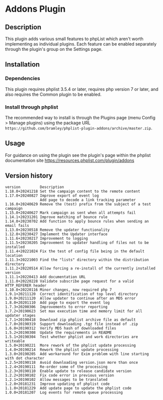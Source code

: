 # Addons Plugin #

## Description ##
This plugin adds various small features to phpList which aren't worth implementing as individual plugins.
Each feature can be enabled separately through the plugin's group on the Settings page.

## Installation ##

### Dependencies ###

This plugin requires phplist 3.5.4 or later, requires php version 7 or later, and also requires the Common plugin to be enabled.

### Install through phplist ###

The recommended way to install is through the Plugins page (menu Config > Manage plugins) using the package URL
`https://github.com/bramley/phplist-plugin-addons/archive/master.zip`.

## Usage ##

For guidance on using the plugin see the plugin's page within the phplist documentation site <https://resources.phplist.com/plugin/addons>

## Version history ##

    version         Description
    1.18.0+20241218 Set the campaign content to the remote content
    1.17.0+20240827 Improve export of event log
                    Add page to decode a link tracking parameter
    1.16.0+20240629 Remove the (test) prefix from the subject of a test campaign
    1.15.0+20240627 Mark campaign as sent when all attempts fail
    1.14.1+20231201 Improve matching of bounce rule
    1.14.0+20230702 Add function to apply bounce rules when sending an email fails
    1.13.0+20230518 Remove the updater functionality
    1.12.0+20230427 Implement the Updater interface
    1.11.6+20230217 Improvement to logging
    1.11.5+20230205 Improvement to updater handling of files not to be installed
    1.11.4+20221024 Fix the test of config file being in the default location
    1.11.3+20221003 Find the "lists" directory within the distribution directory
    1.11.2+20220514 Allow forcing a re-install of the currently installed version
    1.11.1+20220413 Add documentation URL
    1.11.0+20220228 Validate subscribe page request for a valid HTTP_REFERER header
    1.10.0+20220116 Minor changes, now required php 7
    1.9.1+20211120  Correct identification of top level directory
    1.9.0+20211120  Allow updater to continue after an MD5 error
    1.8.0+20201110  Add page to export the event log
    1.7.3+20200306  Improvements to error reporting
    1.7.2+20190623  Set max execution time and memory limit for all updater stages
    1.7.1+20190418  Download zip phplist archive file as default
    1.7.0+20190319  Support downloading .tgz file instead of .zip
    1.6.0+20190312  Verify MD5 hash of downloaded files
    1.5.2+20190308  Update the requirements in README
    1.5.1+20190304  Test whether phplist and work directories are writeable
    1.5.0+20190221  More rework of the phplist update processing
    1.4.0+20190214  Rework the phplist update processing
    1.3.0+20190205  Add workaround for Exim problem with line starting with dot character
    1.2.5+20190118  Avoid downloading version.json more than once
    1.2.4+20190111  Re-order some of the processing
    1.2.3+20190110  Enable update to release candidate version
    1.2.2+20190102  Fix code error in previous version
    1.2.1+20190102  Allow messages to be translated
    1.2.0+20181231  Improve updating of phplist code
    1.1.0+20181229  Add update page to update the phplist code
    1.0.0+20181207  Log events for remote queue processing
